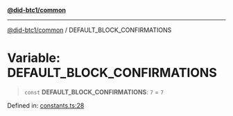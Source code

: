 [**@did-btc1/common**](../README.md)

***

[@did-btc1/common](../globals.md) / DEFAULT\_BLOCK\_CONFIRMATIONS

# Variable: DEFAULT\_BLOCK\_CONFIRMATIONS

> `const` **DEFAULT\_BLOCK\_CONFIRMATIONS**: `7` = `7`

Defined in: [constants.ts:28](https://github.com/dcdpr/did-btc1-js/blob/751aedd75738c26882a2149e644ae32b9e424707/packages/common/src/constants.ts#L28)

